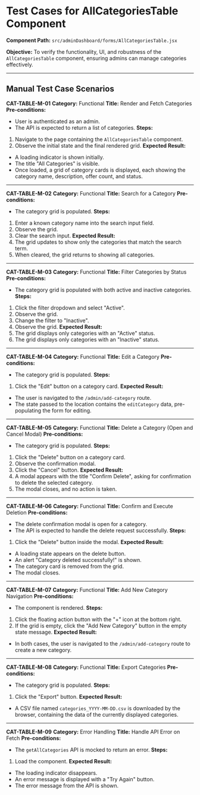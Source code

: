 # Test Cases for AllCategoriesTable Component

**Component Path:** `src/adminDashboard/forms/AllCategoriesTable.jsx`

**Objective:** To verify the functionality, UI, and robustness of the `AllCategoriesTable` component, ensuring admins can manage categories effectively.

---

## Manual Test Case Scenarios

**CAT-TABLE-M-01**
**Category:** Functional
**Title:** Render and Fetch Categories
**Pre-conditions:**
- User is authenticated as an admin.
- The API is expected to return a list of categories.
**Steps:**
1.  Navigate to the page containing the `AllCategoriesTable` component.
2.  Observe the initial state and the final rendered grid.
**Expected Result:**
- A loading indicator is shown initially.
- The title "All Categories" is visible.
- Once loaded, a grid of category cards is displayed, each showing the category name, description, offer count, and status.

---

**CAT-TABLE-M-02**
**Category:** Functional
**Title:** Search for a Category
**Pre-conditions:**
- The category grid is populated.
**Steps:**
1.  Enter a known category name into the search input field.
2.  Observe the grid.
3.  Clear the search input.
**Expected Result:**
1.  The grid updates to show only the categories that match the search term.
2.  When cleared, the grid returns to showing all categories.

---

**CAT-TABLE-M-03**
**Category:** Functional
**Title:** Filter Categories by Status
**Pre-conditions:**
- The category grid is populated with both active and inactive categories.
**Steps:**
1.  Click the filter dropdown and select "Active".
2.  Observe the grid.
3.  Change the filter to "Inactive".
4.  Observe the grid.
**Expected Result:**
1.  The grid displays only categories with an "Active" status.
2.  The grid displays only categories with an "Inactive" status.

---

**CAT-TABLE-M-04**
**Category:** Functional
**Title:** Edit a Category
**Pre-conditions:**
- The category grid is populated.
**Steps:**
1.  Click the "Edit" button on a category card.
**Expected Result:**
- The user is navigated to the `/admin/add-category` route.
- The state passed to the location contains the `editCategory` data, pre-populating the form for editing.

---

**CAT-TABLE-M-05**
**Category:** Functional
**Title:** Delete a Category (Open and Cancel Modal)
**Pre-conditions:**
- The category grid is populated.
**Steps:**
1.  Click the "Delete" button on a category card.
2.  Observe the confirmation modal.
3.  Click the "Cancel" button.
**Expected Result:**
1.  A modal appears with the title "Confirm Delete", asking for confirmation to delete the selected category.
2.  The modal closes, and no action is taken.

---

**CAT-TABLE-M-06**
**Category:** Functional
**Title:** Confirm and Execute Deletion
**Pre-conditions:**
- The delete confirmation modal is open for a category.
- The API is expected to handle the delete request successfully.
**Steps:**
1.  Click the "Delete" button inside the modal.
**Expected Result:**
- A loading state appears on the delete button.
- An alert "Category deleted successfully!" is shown.
- The category card is removed from the grid.
- The modal closes.

---

**CAT-TABLE-M-07**
**Category:** Functional
**Title:** Add New Category Navigation
**Pre-conditions:**
- The component is rendered.
**Steps:**
1.  Click the floating action button with the "+" icon at the bottom right.
2.  If the grid is empty, click the "Add New Category" button in the empty state message.
**Expected Result:**
- In both cases, the user is navigated to the `/admin/add-category` route to create a new category.

---

**CAT-TABLE-M-08**
**Category:** Functional
**Title:** Export Categories
**Pre-conditions:**
- The category grid is populated.
**Steps:**
1.  Click the "Export" button.
**Expected Result:**
- A CSV file named `categories_YYYY-MM-DD.csv` is downloaded by the browser, containing the data of the currently displayed categories.

---

**CAT-TABLE-M-09**
**Category:** Error Handling
**Title:** Handle API Error on Fetch
**Pre-conditions:**
- The `getAllCategories` API is mocked to return an error.
**Steps:**
1.  Load the component.
**Expected Result:**
- The loading indicator disappears.
- An error message is displayed with a "Try Again" button.
- The error message from the API is shown.
